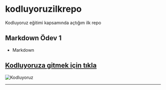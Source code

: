 # kodluyoruzilkrepo
Kodluyoruz eğitimi kapsamında açtığım ilk repo
## Markdown Ödev 1

* Markdown

[Kodluyoruza gitmek için tıkla](https://kodluyoruz.org/)
------------------------------------------------------------------------------------------------------------------------------------
![Kodluyoruz](https://kodluyoruz.org/wp-content/uploads/2022/05/kodluyoruz_yatay_slogan-480x56.png
)

***
